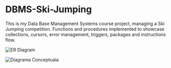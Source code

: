# DBMS-Ski-Jumping
This is my  Data Base Management Systems course project, managing a Ski Jumping competition. 
Functions and procedures implemented to showcase collections, cursors, error management, triggers, packages and instructions flow.


![ER Diagram](https://user-images.githubusercontent.com/101595151/223705051-33c80afb-6a9a-4a09-a30e-e4b3106f5dfe.png)


![Diagrama Conceptuala](https://user-images.githubusercontent.com/101595151/223705177-9f40005f-711c-4632-aabf-fe80b57b8ab1.png)

